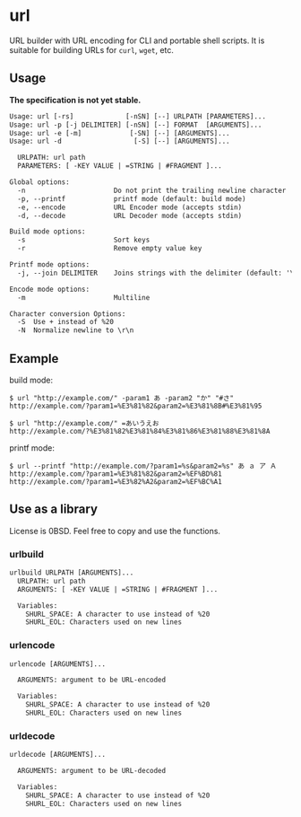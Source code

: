 # url

URL builder with URL encoding for CLI and portable shell scripts.
It is suitable for building URLs for `curl`, `wget`, etc.

## Usage

**The specification is not yet stable.**

```txt
Usage: url [-rs]             [-nSN] [--] URLPATH [PARAMETERS]...
Usage: url -p [-j DELIMITER] [-nSN] [--] FORMAT  [ARGUMENTS]...
Usage: url -e [-m]            [-SN] [--] [ARGUMENTS]...
Usage: url -d                  [-S] [--] [ARGUMENTS]...

  URLPATH: url path
  PARAMETERS: [ -KEY VALUE | =STRING | #FRAGMENT ]...

Global options:
  -n                      Do not print the trailing newline character
  -p, --printf            printf mode (default: build mode)
  -e, --encode            URL Encoder mode (accepts stdin)
  -d, --decode            URL Decoder mode (accepts stdin)

Build mode options:
  -s                      Sort keys
  -r                      Remove empty value key

Printf mode options:
  -j, --join DELIMITER    Joins strings with the delimiter (default: '\n')

Encode mode options:
  -m                      Multiline

Character conversion Options:
  -S  Use + instead of %20
  -N  Normalize newline to \r\n
```

## Example

build mode:

```console
$ url "http://example.com/" -param1 あ -param2 "か" "#さ"
http://example.com/?param1=%E3%81%82&param2=%E3%81%8B#%E3%81%95

$ url "http://example.com/" =あいうえお
http://example.com/?%E3%81%82%E3%81%84%E3%81%86%E3%81%88%E3%81%8A
```

printf mode:

```console
$ url --printf "http://example.com/?param1=%s&param2=%s" あ ａ ア Ａ
http://example.com/?param1=%E3%81%82&param2=%EF%BD%81
http://example.com/?param1=%E3%82%A2&param2=%EF%BC%A1
```

## Use as a library

License is 0BSD. Feel free to copy and use the functions.

### urlbuild

```txt
urlbuild URLPATH [ARGUMENTS]...
  URLPATH: url path
  ARGUMENTS: [ -KEY VALUE | =STRING | #FRAGMENT ]...

  Variables:
    SHURL_SPACE: A character to use instead of %20
    SHURL_EOL: Characters used on new lines
```

### urlencode

```txt
urlencode [ARGUMENTS]...

  ARGUMENTS: argument to be URL-encoded

  Variables:
    SHURL_SPACE: A character to use instead of %20
    SHURL_EOL: Characters used on new lines
```

### urldecode

```txt
urldecode [ARGUMENTS]...

  ARGUMENTS: argument to be URL-decoded

  Variables:
    SHURL_SPACE: A character to use instead of %20
    SHURL_EOL: Characters used on new lines
```